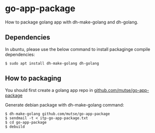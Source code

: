 # go-app-package

How to package golang app with dh-make-golang and dh-golang.

## Dependencies

In ubuntu, please use the below command to install packaginge compile
dependencies:

    $ sudo apt install dh-make-golang dh-golang

## How to packaging

You should first create a golang app repo in [github.com/mutse/go-app-package](https://github.com/mutse/go-app-package)

Generate debian package with dh-make-golang command:

    $ dh-make-golang github.com/mutse/go-app-package
    $ sendmail -t < itp-go-app-package.txt
    $ cd go-app-package
    $ debuild
